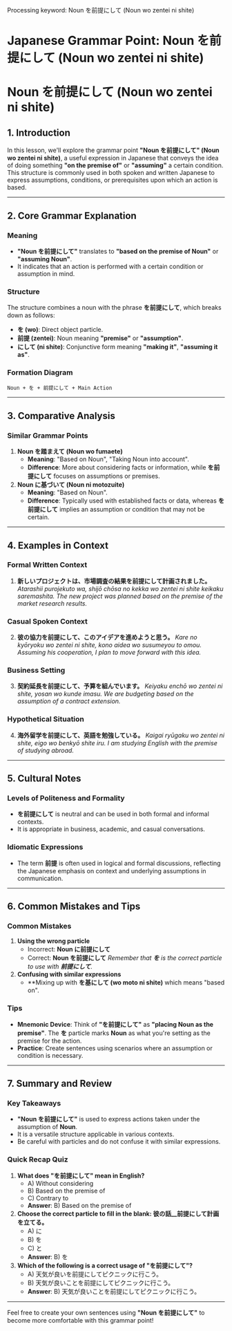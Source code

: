 Processing keyword: Noun を前提にして (Noun wo zentei ni shite)
# Japanese Grammar Point: Noun を前提にして (Noun wo zentei ni shite)
# Noun を前提にして (Noun wo zentei ni shite)
## 1. Introduction
In this lesson, we'll explore the grammar point **"Noun を前提にして" (Noun wo zentei ni shite)**, a useful expression in Japanese that conveys the idea of doing something **"on the premise of"** or **"assuming"** a certain condition. This structure is commonly used in both spoken and written Japanese to express assumptions, conditions, or prerequisites upon which an action is based.

---
## 2. Core Grammar Explanation
### Meaning
- **"Noun を前提にして"** translates to **"based on the premise of Noun"** or **"assuming Noun"**.
- It indicates that an action is performed with a certain condition or assumption in mind.
### Structure
The structure combines a noun with the phrase **を前提にして**, which breaks down as follows:
- **を (wo)**: Direct object particle.
- **前提 (zentei)**: Noun meaning **"premise"** or **"assumption"**.
- **にして (ni shite)**: Conjunctive form meaning **"making it"**, **"assuming it as"**.
### Formation Diagram
```
Noun + を + 前提にして + Main Action
```
---
## 3. Comparative Analysis
### Similar Grammar Points
1. **Noun を踏まえて (Noun wo fumaete)**
   - **Meaning**: "Based on Noun", "Taking Noun into account".
   - **Difference**: More about considering facts or information, while **を前提にして** focuses on assumptions or premises.
2. **Noun に基づいて (Noun ni motozuite)**
   - **Meaning**: "Based on Noun".
   - **Difference**: Typically used with established facts or data, whereas **を前提にして** implies an assumption or condition that may not be certain.
---
## 4. Examples in Context
### Formal Written Context
1. **新しいプロジェクトは、市場調査の結果を前提にして計画されました。**
   *Atarashii purojekuto wa, shijō chōsa no kekka wo zentei ni shite keikaku saremashita.*
   *The new project was planned based on the premise of the market research results.*
### Casual Spoken Context
2. **彼の協力を前提にして、このアイデアを進めようと思う。**
   *Kare no kyōryoku wo zentei ni shite, kono aidea wo susumeyou to omou.*
   *Assuming his cooperation, I plan to move forward with this idea.*
### Business Setting
3. **契約延長を前提にして、予算を組んでいます。**
   *Keiyaku enchō wo zentei ni shite, yosan wo kunde imasu.*
   *We are budgeting based on the assumption of a contract extension.*
### Hypothetical Situation
4. **海外留学を前提にして、英語を勉強している。**
   *Kaigai ryūgaku wo zentei ni shite, eigo wo benkyō shite iru.*
   *I am studying English with the premise of studying abroad.*
---
## 5. Cultural Notes
### Levels of Politeness and Formality
- **を前提にして** is neutral and can be used in both formal and informal contexts.
- It is appropriate in business, academic, and casual conversations.
### Idiomatic Expressions
- The term **前提** is often used in logical and formal discussions, reflecting the Japanese emphasis on context and underlying assumptions in communication.
---
## 6. Common Mistakes and Tips
### Common Mistakes
1. **Using the wrong particle**
   - Incorrect: **Noun に前提にして**
   - Correct: **Noun を前提にして**
   *Remember that **を** is the correct particle to use with **前提にして**.*
2. **Confusing with similar expressions**
   - **Mixing up with **を基にして (wo moto ni shite)** which means "based on".
### Tips
- **Mnemonic Device**: Think of **"を前提にして"** as **"placing Noun as the premise"**. The **を** particle marks **Noun** as what you're setting as the premise for the action.
- **Practice**: Create sentences using scenarios where an assumption or condition is necessary.
---
## 7. Summary and Review
### Key Takeaways
- **"Noun を前提にして"** is used to express actions taken under the assumption of **Noun**.
- It is a versatile structure applicable in various contexts.
- Be careful with particles and do not confuse it with similar expressions.
### Quick Recap Quiz
1. **What does "を前提にして" mean in English?**
   - A) Without considering
   - B) Based on the premise of
   - C) Contrary to
   - **Answer**: B) Based on the premise of
2. **Choose the correct particle to fill in the blank: 彼の話__前提にして計画を立てる。**
   - A) に
   - B) を
   - C) と
   - **Answer**: B) を
3. **Which of the following is a correct usage of "を前提にして"?**
   - A) 天気が良いを前提にしてピクニックに行こう。
   - B) 天気が良いことを前提にしてピクニックに行こう。
   - **Answer**: B) 天気が良いことを前提にしてピクニックに行こう。
---
Feel free to create your own sentences using **"Noun を前提にして"** to become more comfortable with this grammar point!
